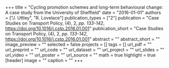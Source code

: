 +++
title = "Cycling promotion schemes and long-term behavioural change: A case study from the University of Sheffield"
date = "2016-01-01"
authors = ["J. Uttley", "R. Lovelace"]
publication_types = ["2"]
publication = "Case Studies on Transport Policy, (4), 2, _pp. 133-142_, https://doi.org/10.1016/j.cstp.2016.01.001"
publication_short = "Case Studies on Transport Policy, (4), 2, _pp. 133-142_, https://doi.org/10.1016/j.cstp.2016.01.001"
abstract = ""
abstract_short = ""
image_preview = ""
selected = false
projects = []
tags = []
url_pdf = ""
url_preprint = ""
url_code = ""
url_dataset = ""
url_project = ""
url_slides = ""
url_video = ""
url_poster = ""
url_source = ""
math = true
highlight = true
[header]
image = ""
caption = ""
+++

